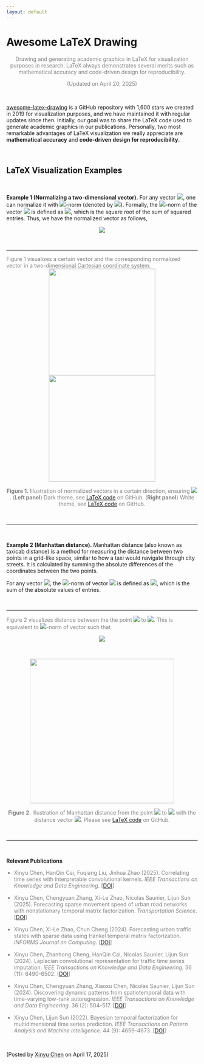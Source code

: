 ```yaml
---
layout: default
---
```


# Awesome LaTeX Drawing

<p align="center"><span style="color:gray"> Drawing and generating academic graphics in LaTeX for visualization purposes in research. LaTeX always demonstrates several merits such as mathematical accuracy and code-driven design for reproducibility.</span></p>

<p align="center"><span style="color:gray">(Updated on April 20, 2025)</span></p>

<br>

[awesome-latex-drawing](https://github.com/xinychen/awesome-latex-drawing) is a GitHub repository with 1,600 stars we created in 2019 for visualization purposes, and we have maintained it with regular updates since then. Initially, our goal was to share the LaTeX code used to generate academic graphics in our publications. Personally, two most remarkable advantages of LaTeX visualization we really appreciate are **mathematical accuracy** and **code-driven design for reproducibility**.

<br>

## LaTeX Visualization Examples

<br>


<b>Example 1 (Normalizing a two-dimensional vector).</b> For any vector <img style="display: inline;" src="https://latex.codecogs.com/svg.latex?&space;\boldsymbol{x}=(x_1,x_2)^\top\in\mathbb{R}^{2}"/>, one can normalize it with <img style="display: inline;" src="https://latex.codecogs.com/svg.latex?&space;\ell_2"/>-norm (denoted by <img style="display: inline;" src="https://latex.codecogs.com/svg.latex?&space;\|\cdot\|_2"/>). Formally, the <img style="display: inline;" src="https://latex.codecogs.com/svg.latex?&space;\ell_2"/>-norm of the vector <img style="display: inline;" src="https://latex.codecogs.com/svg.latex?&space;\boldsymbol{x}"/> is defined as <img style="display: inline;" src="https://latex.codecogs.com/svg.latex?&space;\|\boldsymbol{x}\|_2=\sqrt{x_1^2+x_2^2}"/>, which is the square root of the sum of squared entries. Thus, we have the normalized vector as follows,

<p align = "center"><img align="middle" src="https://latex.codecogs.com/svg.latex?&space;\frac{\boldsymbol{x}}{\|\boldsymbol{x}\|_2}=\Bigl(\frac{x_1}{\sqrt{x_1^2+x_2^2}},\frac{x_2}{\sqrt{x_1^2+x_2^2}}\Bigr)^\top\in\mathbb{R}^{2}"/></p>

<br>

---

<span style="color:gray">
Figure 1 visualizes a certain vector and the corresponding normalized vector in a two-dimensional Cartesian coordinate system.
</span>

<br>

<div style="text-align: center;">
  <img style="display: inline-block; margin: 0 10px;" src="https://spatiotemporal-data.github.io/images/unit_vector_black.png" width="280" />
  <img style="display: inline-block; margin: 0 20px;" src="https://spatiotemporal-data.github.io/images/unit_vector_white.png" width="280" />
</div>

<p style="font-size: 14px; color: gray" align = "center">
<b>Figure 1.</b> Illustration of normalized vectors in a certain direction, ensuring <img style="display: inline;" src="https://latex.codecogs.com/svg.latex?&space;\|\boldsymbol{x}\|_2=1"/>. (<b>Left panel</b>) Dark theme, see <a href="https://github.com/xinychen/awesome-latex-drawing/blob/master/norms/unit_vector_black.tex">LaTeX code</a> on GitHub. (<b>Right panel</b>) White theme, see <a href="https://github.com/xinychen/awesome-latex-drawing/blob/master/norms/unit_vector_white.tex">LaTeX code</a> on GitHub.
</p>

<br>

---

<br>

<b>Example 2 (Manhattan distance).</b> Manhattan distance (also known as taxicab distance) is a method for measuring the distance between two points in a grid-like space, similar to how a taxi would navigate through city streets. It is calculated by summing the absolute differences of the coordinates between the two points.

For any vector <img style="display: inline;" src="https://latex.codecogs.com/svg.latex?&space;\boldsymbol{x}\in\mathbb{R}^{n}"/>, the <img style="display: inline;" src="https://latex.codecogs.com/svg.latex?&space;\ell_1"/>-norm of vector <img style="display: inline;" src="https://latex.codecogs.com/svg.latex?&space;\boldsymbol{x}"/> is defined as <img style="display: inline;" src="https://latex.codecogs.com/svg.latex?&space;\|\boldsymbol{x}\|_1=\sum_{i=1}^{n}|x_i|"/>, which is the sum of the absolute values of entries.

<br>

---

<span style="color:gray">
Figure 2 visualizes distance between the the point <img style="display: inline;" src="https://latex.codecogs.com/svg.latex?&space;A"/> to <img style="display: inline;" src="https://latex.codecogs.com/svg.latex?&space;B"/>. This is equivalent to <img style="display: inline;" src="https://latex.codecogs.com/svg.latex?&space;\ell_1"/>-norm of vector such that
</span>

<p align = "center"><img align="middle" src="https://latex.codecogs.com/svg.latex?&space;\|\boldsymbol{x}\|_1=x_1+x_2+\cdots+x_7=\sum_{i=1}^{7}x_i"/></p>


<br>

<p align="center">
<img align="middle" src="https://spatiotemporal-data.github.io/images/manhattan_distance.png" width="380" />
</p>

<p style="font-size: 14px; color: gray" align = "center">
<b>Figure 2.</b> Illustration of Manhattan distance from the point <img style="display: inline;" src="https://latex.codecogs.com/svg.latex?&space;A"/> to <img style="display: inline;" src="https://latex.codecogs.com/svg.latex?&space;B"/> with the distance vector <img style="display: inline;" src="https://latex.codecogs.com/svg.latex?&space;(x_1,x_2,\cdots,x_7)^\top"/>. Please see <a href="https://github.com/xinychen/awesome-latex-drawing/blob/master/norms/manhattan_distance.tex">LaTeX code</a> on GitHub.
</p>

<br>

---




<br>

**Relevant Publications**

<ul style="padding-left: 20px;">
  <li style="font-size: 14px; color: gray; margin-bottom: 15px;">
    Xinyu Chen, HanQin Cai, Fuqiang Liu, Jinhua Zhao (2025). Correlating time series with interpretable convolutional kernels. <em>IEEE Transactions on Knowledge and Data Engineering</em>. [<a href="https://doi.org/10.1109/TKDE.2025.3550877">DOI</a>]
  </li>
  
  <li style="font-size: 14px; color: gray; margin-bottom: 15px;">
    Xinyu Chen, Chengyuan Zhang, Xi-Le Zhao, Nicolas Saunier, Lijun Sun (2025). Forecasting sparse movement speed of urban road networks with nonstationary temporal matrix factorization. <em>Transportation Science</em>. [<a href="https://pubsonline.informs.org/doi/abs/10.1287/trsc.2024.0629">DOI</a>]
  </li>

  <li style="font-size: 14px; color: gray; margin-bottom: 15px;">
    Xinyu Chen, Xi-Le Zhao, Chun Cheng (2024). Forecasting urban traffic states with sparse data using Hankel temporal matrix factorization. <em>INFORMS Journal on Computing</em>. [<a href="https://doi.org/10.1287/ijoc.2022.0197">DOI</a>]
  </li>

  <li style="font-size: 14px; color: gray; margin-bottom: 15px;">
    Xinyu Chen, Zhanhong Cheng, HanQin Cai, Nicolas Saunier, Lijun Sun (2024). Laplacian convolutional representation for traffic time series imputation. <em>IEEE Transactions on Knowledge and Data Engineering</em>. 36 (11): 6490-6502. [<a href="https://doi.org/10.1109/TKDE.2024.3419698">DOI</a>]
  </li>

  <li style="font-size: 14px; color: gray; margin-bottom: 15px;">
    Xinyu Chen, Chengyuan Zhang, Xiaoxu Chen, Nicolas Saunier, Lijun Sun (2024). Discovering dynamic patterns from spatiotemporal data with time-varying low-rank autoregression. <em>IEEE Transactions on Knowledge and Data Engineering</em>. 36 (2): 504-517. [<a href="https://doi.org/10.1109/TKDE.2023.3294440">DOI</a>]
  </li>

  <li style="font-size: 14px; color: gray; margin-bottom: 15px;">
    Xinyu Chen, Lijun Sun (2022). Bayesian temporal factorization for multidimensional time series prediction. <em>IEEE Transactions on Pattern Analysis and Machine Intelligence</em>. 44 (9): 4659-4673. [<a href="https://doi.org/10.1109/TPAMI.2021.3066551">DOI</a>]
  </li>
</ul>

<br>

<p align="left">(Posted by <a href="https://xinychen.github.io/">Xinyu Chen</a> on April 17, 2025)</p>
